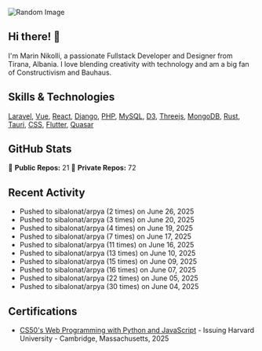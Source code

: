 ![Random Image](assets/1.png)
## Hi there! 👋

I'm Marin Nikolli, a passionate Fullstack Developer and Designer from Tirana, Albania. I love blending creativity with technology and am a big fan of Constructivism and Bauhaus.

## Skills & Technologies

[Laravel](https://laravel.com/), [Vue](https://vuejs.org/), [React](https://react.dev/), [Django](https://www.djangoproject.com/), [PHP](https://www.php.net/), [MySQL](https://www.mysql.com/), [D3](https://d3js.org/), [Threejs](https://threejs.org/), [MongoDB](https://www.mongodb.com/?msockid=18f41f88c021681c2a650aaac1546995), [Rust](https://www.rust-lang.org/), [Tauri](https://tauri.app/), [CSS](https://css3.com/), [Flutter](https://flutter.dev/), [Quasar](https://quasar.dev/)

## GitHub Stats

🌟 **Public Repos:** 21
🌟 **Private Repos:** 72  

## Recent Activity
- Pushed to sibalonat/arpya (2 times) on June 26, 2025
- Pushed to sibalonat/arpya (3 times) on June 20, 2025
- Pushed to sibalonat/arpya (4 times) on June 19, 2025
- Pushed to sibalonat/arpya (7 times) on June 17, 2025
- Pushed to sibalonat/arpya (11 times) on June 16, 2025
- Pushed to sibalonat/arpya (13 times) on June 10, 2025
- Pushed to sibalonat/arpya (15 times) on June 09, 2025
- Pushed to sibalonat/arpya (16 times) on June 07, 2025
- Pushed to sibalonat/arpya (22 times) on June 05, 2025
- Pushed to sibalonat/arpya (30 times) on June 04, 2025



## Certifications

- [CS50's Web Programming with
Python and JavaScript](https://certificates.cs50.io/faf4470c-c773-489d-bc3e-b0086a8a5404.pdf?size=letter) - Issuing Harvard University - Cambridge, Massachusetts, 2025
